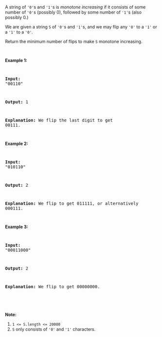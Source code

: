 A string of `` '0' ``s and `` '1' ``s is _monotone increasing_ if it consists of some number of `` '0' ``s (possibly 0), followed by some number of `` '1' ``s (also possibly 0.)

We are given a string `` S `` of `` '0' ``s and `` '1' ``s, and we may flip any `` '0' `` to a `` '1' `` or a `` '1' `` to a `` '0' ``.

Return the minimum number of flips to make `` S ``&nbsp;monotone increasing.

&nbsp;

<div>
<p><strong>Example 1:</strong></p>
<pre>
<strong>Input: </strong><span id="example-input-1-1">"00110"</span>
<strong>Output: </strong><span id="example-output-1">1</span>
<strong>Explanation: </strong>We flip the last digit to get 00111.
</pre>
<div>
<p><strong>Example 2:</strong></p>
<pre>
<strong>Input: </strong><span id="example-input-2-1">"010110"</span>
<strong>Output: </strong><span id="example-output-2">2</span>
<strong>Explanation: </strong>We flip to get 011111, or alternatively 000111.
</pre>
<div>
<p><strong>Example 3:</strong></p>
<pre>
<strong>Input: </strong><span id="example-input-3-1">"00011000"</span>
<strong>Output: </strong><span id="example-output-3">2</span>
<strong>Explanation: </strong>We flip to get 00000000.
</pre>
<p>&nbsp;</p>
<p><strong><span>Note:</span></strong></p>
<ol>
<li><code>1 &lt;= S.length &lt;= 20000</code></li>
<li><code>S</code> only consists of <code>'0'</code> and <code>'1'</code> characters.</li>
</ol>
</div>
</div>
</div>